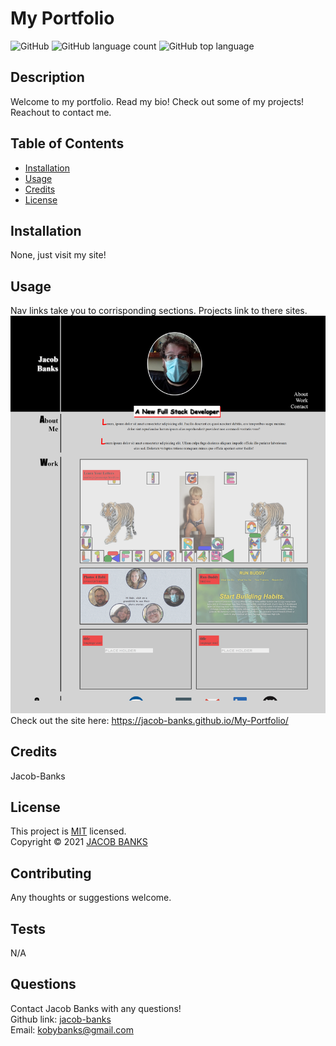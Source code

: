  # My Portfolio
  ![GitHub](https://img.shields.io/github/license/jacob-banks/my-portfolio)
  ![GitHub language count](https://img.shields.io/github/languages/count/jacob-banks/my-portfolio)
  ![GitHub top language](https://img.shields.io/github/languages/top/jacob-banks/my-portfolio)

  
  ## Description
   Welcome to my portfolio. Read my bio! Check out some of my projects! Reachout to contact me.
  
  ## Table of Contents

  * [Installation](#installation)
  * [Usage](#usage)
  * [Credits](#credits)
  * [License](#license)


  ## Installation
  None, just visit my site!
  
  ## Usage 
  Nav links take you to corrisponding sections. Projects link to there sites. 
  ![screenshot1](./assets/images/screenshot.png)
  Check out the site here: https://jacob-banks.github.io/My-Portfolio/

  ## Credits
  Jacob-Banks

  ## License

  This project is [MIT](https://choosealicense.com/licenses/mit/) licensed.<br />
  Copyright © 2021 [JACOB BANKS](https://github.com/jacob-banks)

  

  ## Contributing
  Any thoughts or suggestions welcome.

  ## Tests
  N/A

  ## Questions
  Contact Jacob Banks with any questions!<br>
  Github link: [jacob-banks](https://github.com/jacob-banks)<br>
  Email: kobybanks@gmail.com
